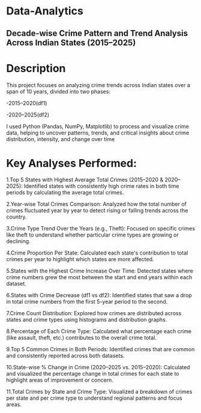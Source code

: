 # Data-Analytics
## Decade-wise Crime Pattern and Trend Analysis Across Indian States (2015–2025)


# Description
This project focuses on analyzing crime trends across Indian states over a span of 10 years, divided into two phases:

-2015–2020(df1)

-2020–2025(df2)

I used Python (Pandas, NumPy, Matplotlib) to process and visualize crime data, helping to uncover patterns, trends, and critical insights about crime distribution, intensity, and change over time

# Key Analyses Performed:

1.Top 5 States with Highest Average Total Crimes (2015–2020 & 2020–2025):
Identified states with consistently high crime rates in both time periods by calculating the average total crimes.

2.Year-wise Total Crimes Comparison:
Analyzed how the total number of crimes fluctuated year by year to detect rising or falling trends across the country.

3.Crime Type Trend Over the Years (e.g., Theft):
Focused on specific crimes like theft to understand whether particular crime types are growing or declining.

4.Crime Proportion Per State:
Calculated each state's contribution to total crimes per year to highlight which states are more affected.

5.States with the Highest Crime Increase Over Time:
Detected states where crime numbers grew the most between the start and end years within each dataset.

6.States with Crime Decrease (df1 vs df2):
Identified states that saw a drop in total crime numbers from the first 5-year period to the second.

7.Crime Count Distribution:
Explored how crimes are distributed across states and crime types using histograms and distribution graphs.

8.Percentage of Each Crime Type:
Calculated what percentage each crime (like assault, theft, etc.) contributes to the overall crime total.

9.Top 5 Common Crimes in Both Periods:
Identified crimes that are common and consistently reported across both datasets.

10.State-wise % Change in Crime (2020–2025 vs. 2015–2020):
Calculated and visualized the percentage change in total crimes for each state to highlight areas of improvement or concern.

11.Total Crimes by State and Crime Type:
Visualized a breakdown of crimes per state and per crime type to understand regional patterns and focus areas.





